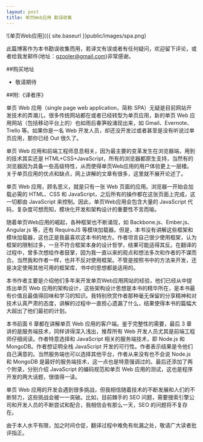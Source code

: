 ```yaml
---
layout: post
title: 单页Web应用 勘误收集
---
```



![单页Web应用]({{ site.baseurl }}public/images/spa.png)

此篇博客作为本书勘误收集而用，若译文有误或者有任何疑问，欢迎留下评论，或者给我发邮件(地址：<gzooler@gmail.com>)非常感谢。

##购买地址
* 敬请期待

##附:《译者序》

单页 Web 应用（single page web application，简称 SPA）无疑是目前网站开发技术的弄潮儿，很多传统网站都在或者已经转型为单页应用，新的单页 Web 应用网站（包括移动平台上的）也如雨后春笋般涌现出来，如 Gmail、Evernote、Trello 等。如果你是一名 Web 开发人员，却还没开发过或者甚至是没有听说过单页应用，那你已经 Out 很久了。

单页 Web 应用和前端工程师息息相关，因为最主要的变革发生在浏览器端，用到的技术其实还是 HTML+CSS+JavaScript，所有的浏览器都原生支持，当然有的浏览器因为具备一些高级特性，从而使得单页Web应用的用户体验更上一层楼。关于单页应用的优点和缺点，网上讲解的文章有很多，这里就不展开论述了。

单页 Web 应用，顾名思义，就是只有一张 Web 页面的应用。浏览器一开始会加载必需的 HTML、CSS 和 JavaScript，之后所有的操作都在这张页面上完成，这一切都由 JavaScript 来控制。因此，单页Web应用会包含大量的 JavaScript 代码，复杂度可想而知，模块化开发和架构设计的重要性不言而喻。

随着单页Web应用的崛起，各种框架也不断涌现，如 Backbone.js、Ember.js、Angular.js 等，还有 RequireJS 等模块加载器。但是，本书没有讲解这些框架和模块加载器，这也正是我最喜欢这本书的地方。作者坦言自己很少使用框架，认为框架的限制过多，一旦不符合框架本身的设计哲学，结果可能适得其反。在翻译的过程中，曾多次想给作者鼓掌，因为我一直以来的观点和想法多次和作者的不谋而合。当然我和作者一样，也并不反对使用框架。不管是按照书中的方法来开发，还是决定使用其他可用的框架库，书中的思想都是适用的。

本书作者主要是介绍他们多年来开发单页Web应用网站的经验，他们已经从中提炼出单页 Web 应用的架构设计，这些架构设计思想是本书的精华所在，是本书最有价值且最值得回味和学习的知识。我特别欣赏作者那种毫无保留的分享精神和对技术认真严肃的态度，讲解的过程中一直担心遗漏了什么，结果使得本书的篇幅大大超出了他们最初的计划。

本书前面 6 章都在讲解单页 Web 应用的客户端。鉴于完整性的需要，最后 3 章讲的是服务端技术，同样讲得深入浅出，推荐所有 Web 开发人员尤其是前端工程师仔细阅读。作者特意选择和 JavaScript 相关的服务端技术，即 Node.js 和 MongoDB。作者想证明全栈 JavaScript 开发的可行性。作者表示结果是令他们自己满意的。当然服务端也可以选择其他平台，作者从来没有也不会说 Node.js 和 MongoDB 是最好的服务端技术，这一点也是特意强调过的。最后还添加了两个附录，分别介绍 JavaScript 的编码规范和单页 Web 应用的测试，这也是程序开发的两大话题，很值得一读。

单页 Web 应用的开发会遇到很多挑战，但我相信随着技术的不断发展和人们的不断努力，这些挑战会被一一突破。比如，目前棘手的 SEO 问题，需要搜索引擎公司和开发人员的不断尝试和配合，我相信会有那么一天，SEO 的问题将不复存在。

由于本人水平有限，加之时间仓促，翻译过程中难免有纰漏之处，敬请广大读者批评指正。





